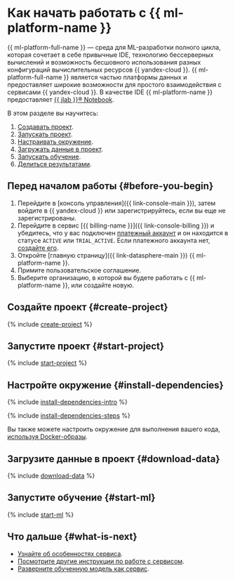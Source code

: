 # Как начать работать с {{ ml-platform-name }}

{{ ml-platform-full-name }} — среда для ML-разработки полного цикла, которая сочетает в себе привычные IDE, технологию бессерверных вычислений и возможность бесшовного использования разных конфигураций вычислительных ресурсов {{ yandex-cloud }}. {{ ml-platform-full-name }} является частью платформы данных и предоставляет широкие возможности для простого взаимодействия с сервисами {{ yandex-cloud }}. В качестве IDE {{ ml-platform-name }} предоставляет [{{ jlab }}® Notebook](https://jupyter.org/).

В этом разделе вы научитесь:
1. [Создавать проект](#create-project).
1. [Запускать проект](#start-project).
1. [Настраивать окружение](#install-dependencies).
1. [Загружать данные в проект](#download-data). 
1. [Запускать обучение](#start-ml).
1. [Делиться результатами](#share-with-community).

## Перед началом работы {#before-you-begin}

1. Перейдите в [консоль управления]({{ link-console-main }}), затем войдите в {{ yandex-cloud }} или зарегистрируйтесь, если вы еще не зарегистрированы.
1. Перейдите в сервис [{{ billing-name }}]({{ link-console-billing }}) и убедитесь, что у вас подключен [платежный аккаунт](../billing/concepts/billing-account.md) и он находится в статусе `ACTIVE` или `TRIAL_ACTIVE`. Если платежного аккаунта нет, [создайте его](../billing/quickstart/index.md#create_billing_account).
1. Откройте [главную страницу]({{ link-datasphere-main }}) {{ ml-platform-name }}.
1. Примите пользовательское соглашение.
1. Выберите организацию, в которой вы будете работать с {{ ml-platform-name }}, или создайте новую.

## Создайте проект {#create-project}

{% include [create-project](../_includes/datasphere/ui-create-project.md) %}

## Запустите проект {#start-project}

{% include [start-project](../_includes/datasphere/ui-start-project.md) %}

## Настройте окружение {#install-dependencies}

{% include [install-dependencies-intro](../_includes/datasphere/install-dependencies-intro.md) %}

{% include [install-dependencies-steps](../_includes/datasphere/install-dependencies-steps.md) %}

Вы также можете настроить окружение для выполнения вашего кода, [используя Docker-образы](operations/user-images.md).

## Загрузите данные в проект {#download-data}

{% include [download-data](../_includes/datasphere/download-data.md) %}

## Запустите обучение {#start-ml}

{% include [start-ml](../_includes/datasphere/start-ml.md) %}

## Что дальше {#what-is-next}

* [Узнайте об особенностях сервиса](concepts/index.md).
* [Посмотрите другие инструкции по работе с сервисом](operations/index.md).
* [Разверните обученную модель как сервис](concepts/deploy/index.md).